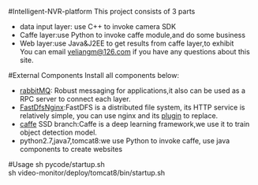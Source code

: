 #Intelligent-NVR-platform
This project consists of 3 parts <br />
* data input layer: use C++ to invoke camera SDK <br />
* Caffe layer:use Python to invoke caffe module,and do some business <br />
* Web layer:use Java&J2EE to get results from caffe layer,to exhibit <br />
You can email yeliangm@126.com if you have any questions about this site.

#External Components
Install all components below:
* [rabbitMQ](http://www.rabbitmq.com/): Robust messaging for applications,it also can be  used as a RPC server to connect each layer. <br />
* [FastDfs](https://sourceforge.net/projects/fastdfs/)[Nginx](http://nginx.org/):FastDFS is a distributed file system, its HTTP service is relatively simple, you can use nginx and its [plugin](https://sourceforge.net/projects/fastdfs/files/FastDFS%20Nginx%20Module%20Source%20Code/) to replace.<br />
* [caffe](http://caffe.berkeleyvision.org/) SSD branch:Caffe is a deep learning framework,we use it to train object detection model.<br />
* python2.7,java7,tomcat8:we use Python to invoke caffe, use java components to create websites <br />

#Usage
sh pycode/startup.sh<br />
sh video-monitor/deploy/tomcat8/bin/startup.sh<br />
